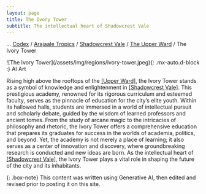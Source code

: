 ```yaml
---
layout: page
title: The Ivory Tower
subtitle: The intellectual heart of Shadowcrest Vale
---
```

<span class="breadcrumbs" markdown="1">... [Codex](/codex) / [Arajaale Tropics](/codex/regions/arajaale-tropics) / [Shadowcrest Vale](/codex/regions/shadowcrest-vale) / [The Upper Ward](/codex/regions/upper-ward) / The Ivory Tower</span>
<div class="position-placeholder" markdown="1">
![The Ivory Tower](/assets/img/regions/ivory-tower.jpeg){: .mx-auto.d-block :}
<span class="ai-img">AI Art</span>
</div>

Rising high above the rooftops of the [[Upper Ward]](/codex/regions/the-ivory-tower), the Ivory Tower stands as a symbol of knowledge and enlightenment in [[Shadowcrest Vale]](/codex/regions/shadowcrest-vale). This prestigious academy, renowned for its rigorous curriculum and esteemed faculty, serves as the pinnacle of education for the city’s elite youth. Within its hallowed halls, students are immersed in a world of intellectual pursuit and scholarly debate, guided by the wisdom of learned professors and ancient tomes. From the study of arcane magic to the intricacies of philosophy and rhetoric, the Ivory Tower offers a comprehensive education that prepares its graduates for success in the worlds of academia, politics, and beyond. Yet, the academy is not merely a place of learning; it also serves as a center of innovation and discovery, where groundbreaking research is conducted and new ideas are born. As the intellectual heart of [[Shadowcrest Vale]](/codex/regions/shadowcrest-vale), the Ivory Tower plays a vital role in shaping the future of the city and its inhabitants.

{: .box-note}
This content was written using Generative AI, then edited and revised prior to posting it on this site.